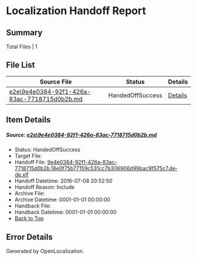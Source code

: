 # <a name='report-top'></a> Localization Handoff Report

## Summary
 Total Files | 1

## File List
 Source File | Status | Details 
 ----------- | ------ | ------- 
 [e2e\9e4e0384-92f1-426a-83ac-7718715d0b2b.md](https://github.com/OpenLocalizationTestOrg/oltest/blob/c50ec339602a2a30344ecf8d37d8f0960a066c52/e2e/9e4e0384-92f1-426a-83ac-7718715d0b2b.md) | HandedOffSuccess | [Details](#4bd4896d0bd59f195baaddbce8426a39058484c11)

## Item Details
##### <a name='4bd4896d0bd59f195baaddbce8426a39058484c11'></a> Source: [e2e\9e4e0384-92f1-426a-83ac-7718715d0b2b.md](https://github.com/OpenLocalizationTestOrg/oltest/blob/c50ec339602a2a30344ecf8d37d8f0960a066c52/e2e/9e4e0384-92f1-426a-83ac-7718715d0b2b.md)
* Status: HandedOffSuccess
* Target File: 
* Handoff File: [9e4e0384-92f1-426a-83ac-7718715d0b2b.18e0f75b77159c531cc7b306906d99bac9f575c7.de-de.xlf](https://github.com/OpenLocalizationTestOrg/olhandoff-e2e/blob/47301347e4940334a3cccfea447a458ecad8853c/ol-handoff/OpenLocalizationTestOrg/oltest-dede-fly/ci/ht/9e4e0384-92f1-426a-83ac-7718715d0b2b.18e0f75b77159c531cc7b306906d99bac9f575c7.de-de.xlf)
* Handoff Datetime: 2016-07-08 20:52:50
* Handoff Reason: Include
* Archive File: 
* Archive Datetime: 0001-01-01 00:00:00
* Handback File: 
* Handback Datetime: 0001-01-01 00:00:00
* [Back to Top](#report-top)


## Error Details

Generated by OpenLocalization.
